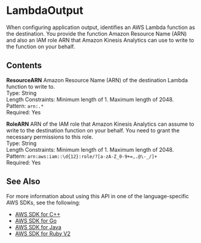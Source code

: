 # LambdaOutput<a name="API_LambdaOutput"></a>

When configuring application output, identifies an AWS Lambda function as the destination\. You provide the function Amazon Resource Name \(ARN\) and also an IAM role ARN that Amazon Kinesis Analytics can use to write to the function on your behalf\. 

## Contents<a name="API_LambdaOutput_Contents"></a>

 **ResourceARN**   <a name="analytics-Type-LambdaOutput-ResourceARN"></a>
Amazon Resource Name \(ARN\) of the destination Lambda function to write to\.  
Type: String  
Length Constraints: Minimum length of 1\. Maximum length of 2048\.  
Pattern: `arn:.*`   
Required: Yes

 **RoleARN**   <a name="analytics-Type-LambdaOutput-RoleARN"></a>
ARN of the IAM role that Amazon Kinesis Analytics can assume to write to the destination function on your behalf\. You need to grant the necessary permissions to this role\.   
Type: String  
Length Constraints: Minimum length of 1\. Maximum length of 2048\.  
Pattern: `arn:aws:iam::\d{12}:role/?[a-zA-Z_0-9+=,.@\-_/]+`   
Required: Yes

## See Also<a name="API_LambdaOutput_SeeAlso"></a>

For more information about using this API in one of the language\-specific AWS SDKs, see the following:
+  [AWS SDK for C\+\+](http://docs.aws.amazon.com/goto/SdkForCpp/kinesisanalytics-2015-08-14/LambdaOutput) 
+  [AWS SDK for Go](http://docs.aws.amazon.com/goto/SdkForGoV1/kinesisanalytics-2015-08-14/LambdaOutput) 
+  [AWS SDK for Java](http://docs.aws.amazon.com/goto/SdkForJava/kinesisanalytics-2015-08-14/LambdaOutput) 
+  [AWS SDK for Ruby V2](http://docs.aws.amazon.com/goto/SdkForRubyV2/kinesisanalytics-2015-08-14/LambdaOutput) 